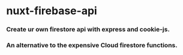 # nuxt-firebase-api

### Create ur own firestore api with express and cookie-js.

### An alternative to the expensive Cloud firestore functions.